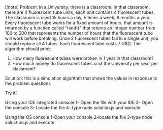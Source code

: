 [!note]
Problem:
In a University, there is a classroom, in that classroom, there are 4 fluorescent tube units, each
unit contains 4 fluorescent tubes.
The classroom is used 15 hours a day, 5 times a week, 9 months a year.
Every fluorescent tube works for a fixed amount of hours, that amount is returned by a function
called "rand()" that returns an integer number from 100 to 200 that represents the number of
hours that the fluorescent tube will work before breaking.
Once 2 fluorescent tubes fail in a single unit, you should replace all 4 tubes.
Each fluorescent tube costs 7 U$D.
The algorithm should print:

1. How many fluorescent tubes were broken in 1 year in that classroom?
2. How much money do fluorescent tubes cost the University per year per classroom?

Solution: this is a simulation algorithm that shows the values in response to the problem questions

Try it!

Using your IDE integrated console
1- Open the file with your IDE
2- Open the console
3- Locate the file
4- type node solution.js and execute

Using the OS console
1-Open your console
2-locate the file
3-type node soluction.js and execute
